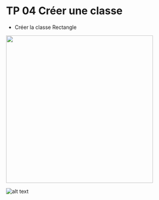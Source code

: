 # TP 04 Créer une classe

- Créer la classe Rectangle

<img src="./rectangle.png" width="400">



![alt text](image.png)